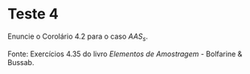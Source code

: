 # Teste 4


Enuncie o Corolário 4.2 para o caso $AAS_s$.


Fonte: Exercícios 4.35 do livro *Elementos de Amostragem* - Bolfarine \& Bussab.

